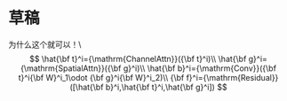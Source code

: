 # 草稿
为什么这个就可以！\\
$$
\hat{\bf t}^i={\mathrm{ChannelAttn}}({\bf t}^i)\\
\hat{\bf g}^i={\mathrm{SpatialAttn}}({\bf g}^i)\\
\hat{\bf b}^i={\mathrm{Conv}}({\bf t}^i{\bf W}^i_1\odot {\bf g}^i{\bf W}^i_2)\\
{\bf f}^i={\mathrm{Residual}}([\hat{\bf b}^i,\hat{\bf t}^i,\hat{\bf g}^i])
$$
